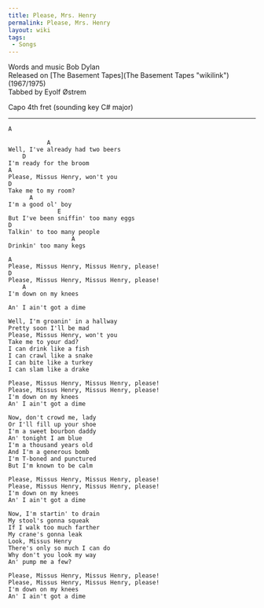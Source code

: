 ```yaml
---
title: Please, Mrs. Henry
permalink: Please, Mrs. Henry
layout: wiki
tags:
 - Songs
---
```


Words and music Bob Dylan  
Released on [The Basement Tapes](The Basement Tapes "wikilink")
(1967/1975)  
Tabbed by Eyolf Østrem

Capo 4th fret (sounding key C\# major)

* * * * *

    A

               A
    Well, I've already had two beers
        D
    I'm ready for the broom
    A
    Please, Missus Henry, won't you
    D
    Take me to my room?
          A
    I'm a good ol' boy
                  E
    But I've been sniffin' too many eggs
    D
    Talkin' to too many people
                      A
    Drinkin' too many kegs

    A
    Please, Missus Henry, Missus Henry, please!
    D
    Please, Missus Henry, Missus Henry, please!
        A
    I'm down on my knees

    An' I ain't got a dime

    Well, I'm groanin' in a hallway
    Pretty soon I'll be mad
    Please, Missus Henry, won't you
    Take me to your dad?
    I can drink like a fish
    I can crawl like a snake
    I can bite like a turkey
    I can slam like a drake

    Please, Missus Henry, Missus Henry, please!
    Please, Missus Henry, Missus Henry, please!
    I'm down on my knees
    An' I ain't got a dime

    Now, don't crowd me, lady
    Or I'll fill up your shoe
    I'm a sweet bourbon daddy
    An' tonight I am blue
    I'm a thousand years old
    And I'm a generous bomb
    I'm T-boned and punctured
    But I'm known to be calm

    Please, Missus Henry, Missus Henry, please!
    Please, Missus Henry, Missus Henry, please!
    I'm down on my knees
    An' I ain't got a dime

    Now, I'm startin' to drain
    My stool's gonna squeak
    If I walk too much farther
    My crane's gonna leak
    Look, Missus Henry
    There's only so much I can do
    Why don't you look my way
    An' pump me a few?

    Please, Missus Henry, Missus Henry, please!
    Please, Missus Henry, Missus Henry, please!
    I'm down on my knees
    An' I ain't got a dime
